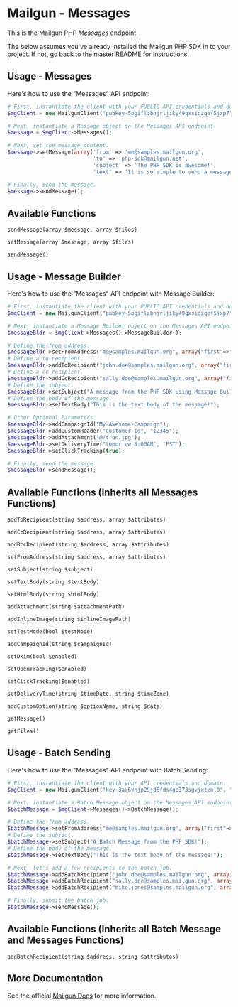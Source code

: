Mailgun - Messages
====================

This is the Mailgun PHP *Messages* endpoint. 

The below assumes you've already installed the Mailgun PHP SDK in to your project. If not, go back to the master README for instructions.

Usage - Messages
----------------
Here's how to use the "Messages" API endpoint:

```php
# First, instantiate the client with your PUBLIC API credentials and domain. 
$mgClient = new MailgunClient("pubkey-5ogiflzbnjrljiky49qxsiozqef5jxp7", "samples.mailgun.org");

# Next, instantiate a Message object on the Messages API endpoint.
$message = $mgClient->Messages();

# Next, set the message content.
$message->setMessage(array('from' => 'me@samples.mailgun.org', 
                           'to' => 'php-sdk@mailgun.net', 
                           'subject' => 'The PHP SDK is awesome!', 
                           'text' => 'It is so simple to send a message.'));

# Finally, send the message.
$message->sendMessage();
```

Available Functions
-------------------

`sendMessage(array $message, array $files)`  

`setMessage(array $message, array $files)`  

`sendMessage()`  

Usage - Message Builder
---------------------
Here's how to use the "Messages" API endpoint with Message Builder:

```php
# First, instantiate the client with your PUBLIC API credentials and domain. 
$mgClient = new MailgunClient("pubkey-5ogiflzbnjrljiky49qxsiozqef5jxp7", "samples.mailgun.org");

# Next, instantiate a Message Builder object on the Messages API endpoint.
$messageBldr = $mgClient->Messages()->MessageBuilder();

# Define the from address.
$messageBldr->setFromAddress("me@samples.mailgun.org", array("first"=>"PHP", "last" => "SDK"));
# Define a to recipient.
$messageBldr->addToRecipient("john.doe@samples.mailgun.org", array("first" => "John", "last" => "Doe"));
# Define a cc recipient.
$messageBldr->addCcRecipient("sally.doe@samples.mailgun.org", array("first" => "Sally", "last" => "Doe"));
# Define the subject. 
$messageBldr->setSubject("A message from the PHP SDK using Message Builder!");
# Define the body of the message.
$messageBldr->setTextBody("This is the text body of the message!");

# Other Optional Parameters.
$messageBldr->addCampaignId("My-Awesome-Campaign");
$messageBldr->addCustomHeader("Customer-Id", "12345");
$messageBldr->addAttachment("@/tron.jpg");
$messageBldr->setDeliveryTime("tomorrow 8:00AM", "PST");
$messageBldr->setClickTracking(true);

# Finally, send the message.
$messageBldr->sendMessage();
```

Available Functions (Inherits all Messages Functions)
-----------------------------------------------------

`addToRecipient(string $address, array $attributes)`  

`addCcRecipient(string $address, array $attributes)`  

`addBccRecipient(string $address, array $attributes)`  

`setFromAddress(string $address, array $attributes)`  

`setSubject(string $subject)`  

`setTextBody(string $textBody)`  

`setHtmlBody(string $htmlBody)`  

`addAttachment(string $attachmentPath)`  

`addInlineImage(string $inlineImagePath)`  

`setTestMode(bool $testMode)`  

`addCampaignId(string $campaignId)`  

`setDkim(bool $enabled)`  

`setOpenTracking($enabled)`  

`setClickTracking($enabled)`  

`setDeliveryTime(string $timeDate, string $timeZone)`  

`addCustomOption(string $optionName, string $data)`  

`getMessage()`  

`getFiles()`  


Usage - Batch Sending
---------------------
Here's how to use the "Messages" API endpoint with Batch Sending:

```php
# First, instantiate the client with your API credentials and domain. 
$mgClient = new MailgunClient("key-3ax6xnjp29jd6fds4gc373sgvjxteol0", "samples.mailgun.org");

# Next, instantiate a Batch Message object on the Messages API endpoint. 
$batchMessage = $mgClient->Messages()->BatchMessage();

# Define the from address.
$batchMessage->setFromAddress("me@samples.mailgun.org", array("first"=>"PHP", "last" => "SDK"));
# Define the subject. 
$batchMessage->setSubject("A Batch Message from the PHP SDK!");
# Define the body of the message.
$batchMessage->setTextBody("This is the text body of the message!");

# Next, let's add a few recipients to the batch job.
$batchMessage->addBatchRecipient("john.doe@samples.mailgun.org", array("first" => "John", "last" => "Doe"));
$batchMessage->addBatchRecipient("sally.doe@samples.mailgun.org", array("first" => "Sally", "last" => "Doe"));
$batchMessage->addBatchRecipient("mike.jones@samples.mailgun.org", array("first" => "Mike", "last" => "Jones"));

# Finally, submit the batch job.
$batchMessage->sendMessage();
```

Available Functions (Inherits all Batch Message and Messages Functions)
-----------------------------------------------------------------------

`addBatchRecipient(string $address, string $attributes)`  

More Documentation
------------------
See the official [Mailgun Docs](http://documentation.mailgun.com/api-sending.html) for more information.